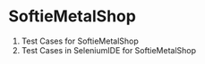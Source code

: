 # SoftieMetalShop
1. Test Cases for SoftieMetalShop 
2. Test Cases in SeleniumIDE for SoftieMetalShop 
